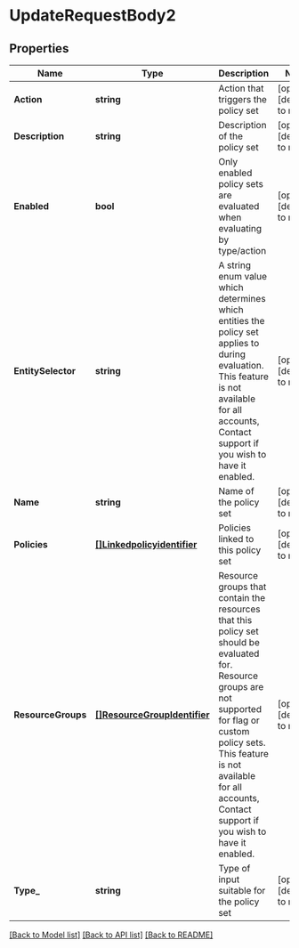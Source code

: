 # UpdateRequestBody2

## Properties
Name | Type | Description | Notes
------------ | ------------- | ------------- | -------------
**Action** | **string** | Action that triggers the policy set | [optional] [default to null]
**Description** | **string** | Description of the policy set | [optional] [default to null]
**Enabled** | **bool** | Only enabled policy sets are evaluated when evaluating by type/action | [optional] [default to null]
**EntitySelector** | **string** | A string enum value which determines which entities the policy set applies to during evaluation. This feature is not available for all accounts, Contact support if you wish to have it enabled. | [optional] [default to null]
**Name** | **string** | Name of the policy set | [optional] [default to null]
**Policies** | [**[]Linkedpolicyidentifier**](Linkedpolicyidentifier.md) | Policies linked to this policy set | [optional] [default to null]
**ResourceGroups** | [**[]ResourceGroupIdentifier**](ResourceGroupIdentifier.md) | Resource groups that contain the resources that this policy set should be evaluated for. Resource groups are not supported for flag or custom policy sets. This feature is not available for all accounts, Contact support if you wish to have it enabled. | [optional] [default to null]
**Type_** | **string** | Type of input suitable for the policy set | [optional] [default to null]

[[Back to Model list]](../README.md#documentation-for-models) [[Back to API list]](../README.md#documentation-for-api-endpoints) [[Back to README]](../README.md)

